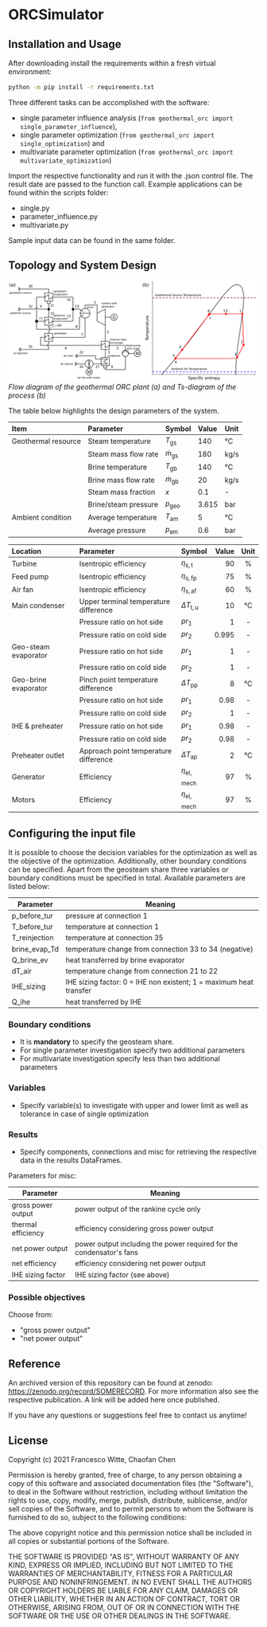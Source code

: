 # ORCSimulator

## Installation and Usage

After downloading install the requirements within a fresh virtual environment:

```sh
python -m pip install -r requirements.txt
```

Three different tasks can be accomplished with the software:

- single parameter influence analysis (`from geothermal_orc import single_parameter_influence`),
- single parameter optimization (`from geothermal_orc import single_optimization`) and
- multivariate parameter optimization (`from geothermal_orc import multivariate_optimization`)

Import the respective functionality and run it with the .json control file.
The result date are passed to the function call. Example applications can be
found within the scripts folder:

- single.py
- parameter_influence.py
- multivariate.py

Sample input data can be found in the same folder.

## Topology and System Design

![Alt flow diagram of the geothermal ORC](./flowdiagram.svg)
*Flow diagram of the geothermal ORC plant (a) and Ts-diagram of the process (b)*

The table below highlights the design parameters of the system.

| Item                | Parameter            | Symbol                  | Value | Unit  |
|:--------------------|:---------------------|:------------------------|:------|:------|
| Geothermal resource | Steam temperature    | *T*<sub>gs</sub>    | 140   |  °C   |
|                     | Steam mass flow rate | *ṁ*<sub>gs</sub>    | 180   |  kg/s |
|                     | Brine temperature    | *T*<sub>gb</sub>    | 140   |  °C   |
|                     | Brine mass flow rate | *ṁ*<sub>gb</sub>    | 20    |  kg/s |
|                     | Steam mass fraction  | *x*                     | 0.1   | \-    |
|                     | Brine/steam pressure | *p*<sub>geo</sub> | 3.615 | bar   |
| Ambient condition   | Average temperature  | *T*<sub>am</sub>    | 5     |  °C   |
|                     | Average pressure     | *p*<sub>am</sub>    | 0.6   |  bar  |

| Location             | Parameter                             | Symbol                 | Value | Unit |
|:---------------------|:--------------------------------------|:-----------------------|------:|:----:|
| Turbine              | Isentropic efficiency                 | *η*<sub>s, t</sub>     |    90 |  %   |
| Feed pump            | Isentropic efficiency                 | *η*<sub>s, fp</sub>    |    75 |  %   |
| Air fan              | Isentropic efficiency                 | *η*<sub>s, af</sub>    |    60 |  %   |
| Main condenser       | Upper terminal temperature difference | *ΔT*<sub>t, u</sub>  |    10 |  °C  |
|                      | Pressure ratio on hot side            | *pr*<sub>1</sub>     |     1 |  \-  |
|                      | Pressure ratio on cold side           | *pr*<sub>2</sub>     | 0.995 |  \-  |
| Geo-steam evaporator | Pressure ratio on hot side            | *pr*<sub>1</sub>     |     1 |  \-  |
|                      | Pressure ratio on cold side           | *pr*<sub>2</sub>     |     1 |  \-  |
| Geo-brine evaporator | Pinch point temperature difference    | *ΔT*<sub>pp</sub>    |     8 |  °C  |
|                      | Pressure ratio on hot side            | *pr*<sub>1</sub>     |  0.98 |  \-  |
|                      | Pressure ratio on cold side           | *pr*<sub>2</sub>     |     1 |  \-  |
| IHE & preheater      | Pressure ratio on hot side            | *pr*<sub>1</sub>     |  0.98 |  \-  |
|                      | Pressure ratio on cold side           | *pr*<sub>2</sub>     |  0.98 |  \-  |
| Preheater outlet     | Approach point temperature difference | *ΔT*<sub>ap</sub>    |     2 |  °C  |
| Generator            | Efficiency                            | *η*<sub>el, mech</sub> |    97 |  %   |
| Motors               | Efficiency                            | *η*<sub>el, mech</sub> |    97 |  %   |

## Configuring the input file

It is possible to choose the decision variables for the optimization as well as
the objective of the optimization. Additionally, other boundary conditions can
be specified. Apart from the geosteam share three variables or boundary
conditions must be specified in total. Available parameters are listed below:

| Parameter     | Meaning                                                            |
|---------------|--------------------------------------------------------------------|
| p_before_tur  | pressure at connection 1                                           |
| T_before_tur  | temperature at connection 1                                        |
| T_reinjection | temperature at connection 35                                       |
| brine_evap_Td | temperature change from connection 33 to 34 (negative)             |
| Q_brine_ev    | heat transferred by brine evaporator                               |
| dT_air        | temperature change from connection 21 to 22                        |
| IHE_sizing    | IHE sizing factor: 0 = IHE non existent; 1 = maximum heat transfer |
| Q_ihe         | heat transferred by IHE                                            |

### Boundary conditions

- It is **mandatory** to specify the geosteam share.
- For single parameter investigation specify two additional parameters
- For multivariate investigation specify less than two additional parameters

### Variables

- Specify variable(s) to investigate with upper and lower limit as well as
  tolerance in case of single optimization

### Results

- Specify components, connections and misc for retrieving the respective data
  in the results DataFrames.

Parameters for misc:

| Parameter          | Meaning                                                              |
|--------------------|----------------------------------------------------------------------|
| gross power output | power output of the rankine cycle only                               |
| thermal efficiency | efficiency considering gross power output                            |
| net power output   | power output including the power required for the condensator's fans |
| net efficiency     | efficiency considering net power output                              |
| IHE sizing factor  | IHE sizing factor (see above)                                        |

### Possible objectives

Choose from:

- "gross power output"
- "net power output"

## Reference

An archived version of this repository can be found at zenodo:
https://zenodo.org/record/SOMERECORD. For more information also see the
respective publication. A link will be added here once published.

If you have any questions or suggestions feel free to contact us anytime!

## License

Copyright (c) 2021 Francesco Witte, Chaofan Chen

Permission is hereby granted, free of charge, to any person obtaining a copy of
this software and associated documentation files (the "Software"), to deal in
the Software without restriction, including without limitation the rights to
use, copy, modify, merge, publish, distribute, sublicense, and/or sell copies of
the Software, and to permit persons to whom the Software is furnished to do so,
subject to the following conditions:

The above copyright notice and this permission notice shall be included in all
copies or substantial portions of the Software.

THE SOFTWARE IS PROVIDED "AS IS", WITHOUT WARRANTY OF ANY KIND, EXPRESS OR
IMPLIED, INCLUDING BUT NOT LIMITED TO THE WARRANTIES OF MERCHANTABILITY, FITNESS
FOR A PARTICULAR PURPOSE AND NONINFRINGEMENT. IN NO EVENT SHALL THE AUTHORS OR
COPYRIGHT HOLDERS BE LIABLE FOR ANY CLAIM, DAMAGES OR OTHER LIABILITY, WHETHER
IN AN ACTION OF CONTRACT, TORT OR OTHERWISE, ARISING FROM, OUT OF OR IN
CONNECTION WITH THE SOFTWARE OR THE USE OR OTHER DEALINGS IN THE SOFTWARE.
